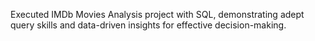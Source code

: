 Executed IMDb Movies Analysis project with SQL, demonstrating adept query skills and data-driven insights for effective decision-making.

